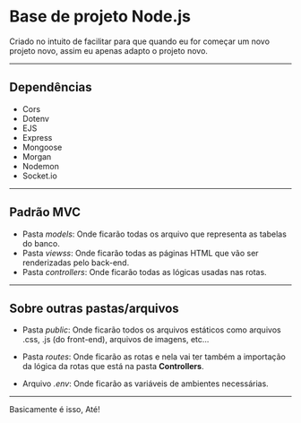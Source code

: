 # Base de projeto Node.js

Criado  no intuito de facilitar para que quando eu for começar um novo projeto novo, assim eu apenas adapto o projeto novo.

---
## Dependências
- Cors 
- Dotenv 
- EJS
- Express 
- Mongoose
- Morgan
- Nodemon
- <span>Socket.io</span>

---
## Padrão MVC
- Pasta <i>models</i>: Onde ficarão todas os arquivo que representa as tabelas do banco.
- Pasta <i>viewss</i>: Onde ficarão todas as páginas HTML que vão ser renderizadas pelo back-end.
- Pasta <i>controllers</i>: Onde ficarão todas as lógicas usadas nas rotas.
---

## Sobre outras pastas/arquivos
- Pasta <i>public</i>: Onde ficarão todos os arquivos estáticos como arquivos .css, .js (do front-end), arquivos de imagens, etc...
- Pasta <i>routes</i>: Onde ficarão as rotas e nela vai ter também a importação da lógica da rotas que está na pasta <b>Controllers</b>.

- Arquivo <i>.env</i>: Onde ficarão as variáveis de ambientes necessárias.
---
Basicamente é isso, Até!